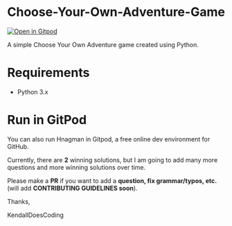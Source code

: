 # Choose-Your-Own-Adventure-Game

[![Open in Gitpod](https://gitpod.io/button/open-in-gitpod.svg)](https://gitpod.io/#https://github.com/KendallDoesCoding/Choose-Your-Own-Adventure-Game])


A simple Choose Your Own Adventure game created using Python.


# Requirements
- Python 3.x

# Run in GitPod

You can also run Hnagman in Gitpod, a free online dev environment for GitHub.

Currently, there are **2** winning solutions, but I am going to add many more questions and more winning solutions over time.


Please make a **PR** if you want to add a **question, fix grammar/typos, etc.** (will add **CONTRIBUTING GUIDELINES soon**).

Thanks,

KendallDoesCoding